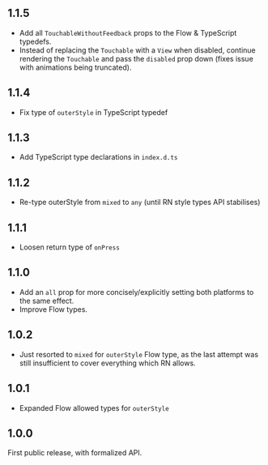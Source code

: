 ## 1.1.5

- Add all `TouchableWithoutFeedback` props to the Flow & TypeScript typedefs.
- Instead of replacing the `Touchable` with a `View` when disabled,
  continue rendering the `Touchable` and pass the `disabled` prop down
  (fixes issue with animations being truncated).

## 1.1.4

- Fix type of `outerStyle` in TypeScript typedef

## 1.1.3

- Add TypeScript type declarations in `index.d.ts`

## 1.1.2

- Re-type outerStyle from `mixed` to `any` (until RN style types API stabilises)

## 1.1.1

- Loosen return type of `onPress`

## 1.1.0

- Add an `all` prop for more concisely/explicitly setting both platforms to the same effect.
- Improve Flow types.

## 1.0.2

- Just resorted to `mixed` for `outerStyle` Flow type, as the last attempt was still insufficient to cover everything which RN allows.

## 1.0.1

- Expanded Flow allowed types for `outerStyle`

## 1.0.0

First public release, with formalized API.

